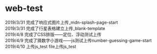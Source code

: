 # web-test
2019/3/31 完成了响应式图片上传_mdn-splash-page-start  
2019/3/31 完成了行星表格建立上传_blank-template  
2019/4/8 完成了CSS排版——定位、浮动测试上传   
2019/4/9 完成了猜数字小游戏——js测试上传number-guessing-game-start   
2019/4/10 上传js_test file上传js_test  
